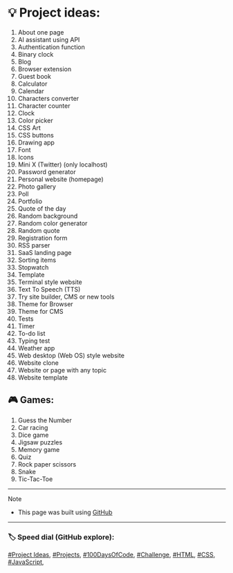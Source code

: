 <!-- Project ideas v.1.3.1 -->

<!-- Aa Bb Cc Dd Ee Ff Gg Hh Ii Jj Kk Ll Mm Nn Oo Pp Qq Rr Ss Tt Uu Vv Ww Xx Yy Zz -->

# 💡 Project ideas:


1. About one page
1. AI assistant using API
1. Authentication function
1. Binary clock
1. Blog
1. Browser extension
1. Guest book
1. Calculator
1. Calendar
1. Characters converter
1. Сharacter counter
1. Clock
1. Color picker
1. CSS Art
1. CSS buttons
1. Drawing app
1. Font
1. Icons
2. Mini X (Twitter) (only localhost)
1. Password generator
1. Personal website (homepage)
1. Photo gallery
1. Poll
1. Portfolio
1. Quote of the day
1. Random background
1. Random color generator
1. Random quote
1. Registration form
1. RSS parser
1. SaaS landing page
1. Sorting items
1. Stopwatch
1. Template
1. Terminal style website
1. Text To Speech (TTS)
1. Try site builder, CMS or new tools
1. Theme for Browser
1. Theme for CMS
1. Tests
1. Timer
1. To-do list
1. Typing test
1. Weather app
1. Web desktop (Web OS) style website
1. Website clone
1. Website or page with any topic
1. Website template

## 🎮 Games:
1. Guess the Number
1. Car racing
1. Dice game
1. Jigsaw puzzles
1. Memory game
1. Quiz
1. Rock paper scissors
1. Snake
1. Tic-Tac-Toe

---
  
> [!NOTE]
> - This page was built using [GitHub](https://github.com/)  
  
---
  
### 🏷️ Speed dial (GitHub explore):  
[#Project Ideas](https://github.com/topics/project-ideas?s=updated),
[#Projects](https://github.com/topics/projects?s=updated),
[#100DaysOfCode](https://github.com/topics/100daysofcode?s=updated),
[#Challenge](https://github.com/topics/challenge),
[#HTML](https://github.com/topics/HTML?s=updated),
[#CSS](https://github.com/topics/css?s=updated),
[#JavaScript](https://github.com/topics/javascript?s=updated),


